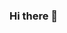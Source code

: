 ### Hi there 👋

<!--
**mosorio1/mosorio1** is a ✨ _special_ ✨ repository because its `README.md` (this file) appears on your GitHub profile.

👋 Hi, I’m Miroslava Osorio
👀 I’m interested in Tech; fintech;
🌱 I’m currently learning Full Stack Software Engineering
📫 How to reach me: LinkedIn
😄 Pronouns: She/her/hers
⚡ Fun fact: I teach robotics
-->
